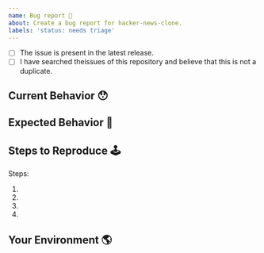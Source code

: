 ```yaml
---
name: Bug report 🐛
about: Create a bug report for hacker-news-clone.
labels: 'status: needs triage'
---
```


<!--
  Thank you very much for contributing to hacker-news-clone by creating an issue! ❤️
  Please let us know if this issue is there in the latest release, and is not a duplicate issue.
-->

<!-- Checked checkbox should look like this: [x] -->

- [ ] The issue is present in the latest release.
- [ ] I have searched theissues of this repository and believe that this is not a duplicate.

## Current Behavior 😯

<!-- Describe what happens instead of the expected behavior. -->

## Expected Behavior 🤔

<!-- Describe what should happen. -->


## Steps to Reproduce 🕹

<!-- Provide the steps to reproduce it. -->

Steps:

1.
2.
3.
4.

## Your Environment 🌎

<!-- If this is a environment specific issue, mention the environment details (OS, browser etc). -->
